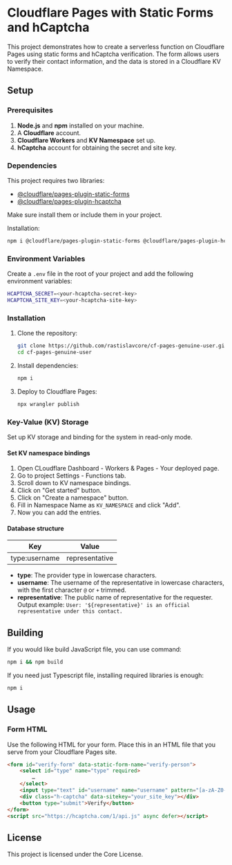 # Cloudflare Pages with Static Forms and hCaptcha

This project demonstrates how to create a serverless function on Cloudflare Pages using static forms and hCaptcha verification. The form allows users to verify their contact information, and the data is stored in a Cloudflare KV Namespace.

## Setup

### Prerequisites

1. **Node.js** and **npm** installed on your machine.
2. A **Cloudflare** account.
3. **Cloudflare Workers** and **KV Namespace** set up.
4. **hCaptcha** account for obtaining the secret and site key.

### Dependencies

This project requires two libraries:

- [@cloudflare/pages-plugin-static-forms](https://www.npmjs.com/package/@cloudflare/pages-plugin-static-forms)
- [@cloudflare/pages-plugin-hcaptcha](https://www.npmjs.com/package/@cloudflare/pages-plugin-hcaptcha)

Make sure install them or include them in your project.

Installation:

```sh
npm i @cloudflare/pages-plugin-static-forms @cloudflare/pages-plugin-hcaptcha
```

### Environment Variables

Create a `.env` file in the root of your project and add the following environment variables:

```sh
HCAPTCHA_SECRET=<your-hcaptcha-secret-key>
HCAPTCHA_SITE_KEY=<your-hcaptcha-site-key>
```

### Installation

1. Clone the repository:

    ```bash
    git clone https://github.com/rastislavcore/cf-pages-genuine-user.git
    cd cf-pages-genuine-user
    ```

2. Install dependencies:

    ```bash
    npm i
    ```

3. Deploy to Cloudflare Pages:

    ```bash
    npx wrangler publish
    ```

### Key-Value (KV) Storage

Set up KV storage and binding for the system in read-only mode.

#### Set KV namespace bindings

1. Open CLoudflare Dashboard - Workers & Pages - Your deployed page.
2. Go to project Settings - Functions tab.
3. Scroll down to KV namespace bindings.
4. Click on "Get started" button.
5. Click on "Create a namespace" button.
6. Fill in Namespace Name as `KV_NAMESPACE` and click "Add".
7. Now you can add the entries.

#### Database structure

Key | Value
--- | ---
type:username | representative

- **type**: The provider type in lowercase characters.
- **username**: The username of the representative in lowercase characters, with the first character `@` or `+` trimmed.
- **representative**: The public name of representative for the requester. Output example: `User: '${representative}' is an official representative under this contact.`

## Building

If you would like build JavaScript file, you can use command:

```sh
npm i && npm build
```

If you need just Typescript file, installing required libraries is enough:

```sh
npm i
```

## Usage

### Form HTML

Use the following HTML for your form. Place this in an HTML file that you serve from your Cloudflare Pages site.

```html
<form id="verify-form" data-static-form-name="verify-person">
    <select id="type" name="type" required>
        …
    </select>
    <input type="text" id="username" name="username" pattern="[a-zA-Z0-9%_@\.+-]+" required />
    <div class="h-captcha" data-sitekey="your_site_key"></div>
    <button type="submit">Verify</button>
</form>
<script src="https://hcaptcha.com/1/api.js" async defer></script>
```

## License

This project is licensed under the Core License.
